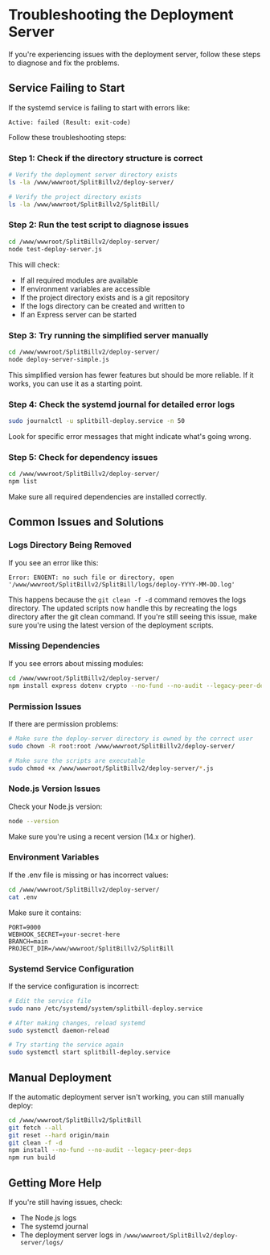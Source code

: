 # Troubleshooting the Deployment Server

If you're experiencing issues with the deployment server, follow these steps to diagnose and fix the problems.

## Service Failing to Start

If the systemd service is failing to start with errors like:

```
Active: failed (Result: exit-code)
```

Follow these troubleshooting steps:

### Step 1: Check if the directory structure is correct

```bash
# Verify the deployment server directory exists
ls -la /www/wwwroot/SplitBillv2/deploy-server/

# Verify the project directory exists
ls -la /www/wwwroot/SplitBillv2/SplitBill/
```

### Step 2: Run the test script to diagnose issues

```bash
cd /www/wwwroot/SplitBillv2/deploy-server/
node test-deploy-server.js
```

This will check:
- If all required modules are available
- If environment variables are accessible
- If the project directory exists and is a git repository
- If the logs directory can be created and written to
- If an Express server can be started

### Step 3: Try running the simplified server manually

```bash
cd /www/wwwroot/SplitBillv2/deploy-server/
node deploy-server-simple.js
```

This simplified version has fewer features but should be more reliable. If it works, you can use it as a starting point.

### Step 4: Check the systemd journal for detailed error logs

```bash
sudo journalctl -u splitbill-deploy.service -n 50
```

Look for specific error messages that might indicate what's going wrong.

### Step 5: Check for dependency issues

```bash
cd /www/wwwroot/SplitBillv2/deploy-server/
npm list
```

Make sure all required dependencies are installed correctly.

## Common Issues and Solutions

### Logs Directory Being Removed

If you see an error like this:

```
Error: ENOENT: no such file or directory, open '/www/wwwroot/SplitBillv2/SplitBill/logs/deploy-YYYY-MM-DD.log'
```

This happens because the `git clean -f -d` command removes the logs directory. The updated scripts now handle this by recreating the logs directory after the git clean command. If you're still seeing this issue, make sure you're using the latest version of the deployment scripts.

### Missing Dependencies

If you see errors about missing modules:

```bash
cd /www/wwwroot/SplitBillv2/deploy-server/
npm install express dotenv crypto --no-fund --no-audit --legacy-peer-deps
```

### Permission Issues

If there are permission problems:

```bash
# Make sure the deploy-server directory is owned by the correct user
sudo chown -R root:root /www/wwwroot/SplitBillv2/deploy-server/

# Make sure the scripts are executable
sudo chmod +x /www/wwwroot/SplitBillv2/deploy-server/*.js
```

### Node.js Version Issues

Check your Node.js version:

```bash
node --version
```

Make sure you're using a recent version (14.x or higher).

### Environment Variables

If the .env file is missing or has incorrect values:

```bash
cd /www/wwwroot/SplitBillv2/deploy-server/
cat .env
```

Make sure it contains:
```
PORT=9000
WEBHOOK_SECRET=your-secret-here
BRANCH=main
PROJECT_DIR=/www/wwwroot/SplitBillv2/SplitBill
```

### Systemd Service Configuration

If the service configuration is incorrect:

```bash
# Edit the service file
sudo nano /etc/systemd/system/splitbill-deploy.service

# After making changes, reload systemd
sudo systemctl daemon-reload

# Try starting the service again
sudo systemctl start splitbill-deploy.service
```

## Manual Deployment

If the automatic deployment server isn't working, you can still manually deploy:

```bash
cd /www/wwwroot/SplitBillv2/SplitBill
git fetch --all
git reset --hard origin/main
git clean -f -d
npm install --no-fund --no-audit --legacy-peer-deps
npm run build
```

## Getting More Help

If you're still having issues, check:
- The Node.js logs
- The systemd journal
- The deployment server logs in `/www/wwwroot/SplitBillv2/deploy-server/logs/`
